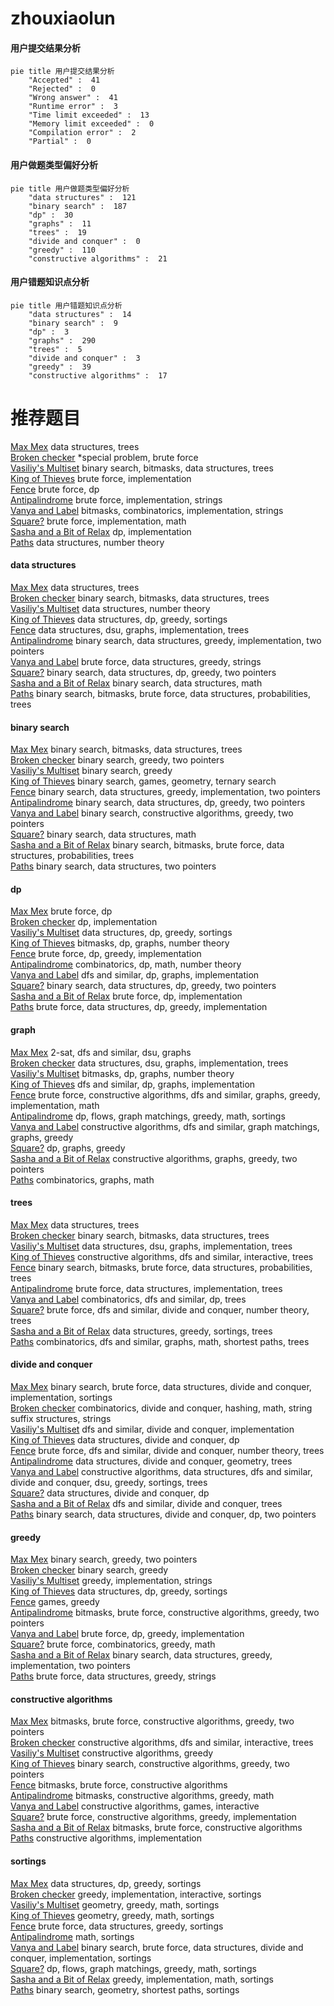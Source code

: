 # zhouxiaolun
<!-- tabs:start -->
#### **用户提交结果分析**

```mermaid
pie title 用户提交结果分析
    "Accepted" :  41
    "Rejected" :  0
    "Wrong answer" :  41
    "Runtime error" :  3
    "Time limit exceeded" :  13
    "Memory limit exceeded" :  0
    "Compilation error" :  2
    "Partial" :  0
```
#### **用户做题类型偏好分析**

```mermaid
pie title 用户做题类型偏好分析
    "data structures" :  121
    "binary search" :  187
    "dp" :  30
    "graphs" :  11
    "trees" :  19
    "divide and conquer" :  0
    "greedy" :  110
    "constructive algorithms" :  21
```
#### **用户错题知识点分析**

```mermaid
pie title 用户错题知识点分析
    "data structures" :  14
    "binary search" :  9
    "dp" :  3
    "graphs" :  290
    "trees" :  5
    "divide and conquer" :  3
    "greedy" :  39
    "constructive algorithms" :  17
```
<!-- tabs:end -->
# 推荐题目
[Max Mex](http://codeforces.com/problemset/problem/1083/C)		data structures,
                        trees		  
[Broken checker](http://codeforces.com/problemset/problem/171/D)		*special problem,
                        brute force		  
[Vasiliy's Multiset](http://codeforces.com/problemset/problem/706/D)		binary search,
                        bitmasks,
                        data structures,
                        trees		  
[King of Thieves](http://codeforces.com/problemset/problem/526/A)		brute force,
                        implementation		  
[Fence](http://codeforces.com/problemset/problem/363/B)		brute force,
                        dp		  
[Antipalindrome](http://codeforces.com/problemset/problem/981/A)		brute force,
                        implementation,
                        strings		  
[Vanya and Label](http://codeforces.com/problemset/problem/677/C)		bitmasks,
                        combinatorics,
                        implementation,
                        strings		  
[Square?](https://codeforces.com/contest/1347/problem/B)		brute force,
                        implementation,
                        math		  
[Sasha and a Bit of Relax](http://codeforces.com/problemset/problem/1109/A)		dp,
                        implementation		  
[Paths](https://codeforces.com/contest/871/problem/D)		data structures,
                        number theory		  
<!-- tabs:start -->
#### **data structures**
[Max Mex](http://codeforces.com/problemset/problem/1083/C)		data structures,
                        trees		  
[Broken checker](http://codeforces.com/problemset/problem/706/D)		binary search,
                        bitmasks,
                        data structures,
                        trees		  
[Vasiliy's Multiset](https://codeforces.com/contest/871/problem/D)		data structures,
                        number theory		  
[King of Thieves](http://codeforces.com/problemset/problem/777/B)		data structures,
                        dp,
                        greedy,
                        sortings		  
[Fence](http://codeforces.com/problemset/problem/1416/D)		data structures,
                        dsu,
                        graphs,
                        implementation,
                        trees		  
[Antipalindrome](http://codeforces.com/problemset/problem/1450/D)		binary search,
                        data structures,
                        greedy,
                        implementation,
                        two pointers		  
[Vanya and Label](http://codeforces.com/problemset/problem/1428/C)		brute force,
                        data structures,
                        greedy,
                        strings		  
[Square?](http://codeforces.com/problemset/problem/1492/C)		binary search,
                        data structures,
                        dp,
                        greedy,
                        two pointers		  
[Sasha and a Bit of Relax](http://codeforces.com/problemset/problem/1490/G)		binary search,
                        data structures,
                        math		  
[Paths](http://codeforces.com/problemset/problem/1479/D)		binary search,
                        bitmasks,
                        brute force,
                        data structures,
                        probabilities,
                        trees		  
#### **binary search**
[Max Mex](http://codeforces.com/problemset/problem/706/D)		binary search,
                        bitmasks,
                        data structures,
                        trees		  
[Broken checker](http://codeforces.com/problemset/problem/924/B)		binary search,
                        greedy,
                        two pointers		  
[Vasiliy's Multiset](http://codeforces.com/problemset/problem/1305/H)		binary search,
                        greedy		  
[King of Thieves](http://codeforces.com/problemset/problem/1427/H)		binary search,
                        games,
                        geometry,
                        ternary search		  
[Fence](http://codeforces.com/problemset/problem/1450/D)		binary search,
                        data structures,
                        greedy,
                        implementation,
                        two pointers		  
[Antipalindrome](http://codeforces.com/problemset/problem/1492/C)		binary search,
                        data structures,
                        dp,
                        greedy,
                        two pointers		  
[Vanya and Label](http://codeforces.com/problemset/problem/1463/D)		binary search,
                        constructive algorithms,
                        greedy,
                        two pointers		  
[Square?](http://codeforces.com/problemset/problem/1490/G)		binary search,
                        data structures,
                        math		  
[Sasha and a Bit of Relax](http://codeforces.com/problemset/problem/1479/D)		binary search,
                        bitmasks,
                        brute force,
                        data structures,
                        probabilities,
                        trees		  
[Paths](http://codeforces.com/problemset/problem/1436/E)		binary search,
                        data structures,
                        two pointers		  
#### **dp**
[Max Mex](http://codeforces.com/problemset/problem/363/B)		brute force,
                        dp		  
[Broken checker](http://codeforces.com/problemset/problem/1109/A)		dp,
                        implementation		  
[Vasiliy's Multiset](http://codeforces.com/problemset/problem/777/B)		data structures,
                        dp,
                        greedy,
                        sortings		  
[King of Thieves](http://codeforces.com/problemset/problem/1497/D)		bitmasks,
                        dp,
                        graphs,
                        number theory		  
[Fence](http://codeforces.com/problemset/problem/1070/G)		brute force,
                        dp,
                        greedy,
                        implementation		  
[Antipalindrome](https://codeforces.com/contest/521/problem/C)		combinatorics,
                        dp,
                        math,
                        number theory		  
[Vanya and Label](http://codeforces.com/problemset/problem/1498/D)		dfs and similar,
                        dp,
                        graphs,
                        implementation		  
[Square?](http://codeforces.com/problemset/problem/1492/C)		binary search,
                        data structures,
                        dp,
                        greedy,
                        two pointers		  
[Sasha and a Bit of Relax](https://codeforces.com/contest/1457/problem/C)		brute force,
                        dp,
                        implementation		  
[Paths](http://codeforces.com/problemset/problem/1491/C)		brute force,
                        data structures,
                        dp,
                        greedy,
                        implementation		  
#### **graph**
[Max Mex](http://codeforces.com/problemset/problem/776/D)		2-sat,
                        dfs and similar,
                        dsu,
                        graphs		  
[Broken checker](http://codeforces.com/problemset/problem/1416/D)		data structures,
                        dsu,
                        graphs,
                        implementation,
                        trees		  
[Vasiliy's Multiset](http://codeforces.com/problemset/problem/1497/D)		bitmasks,
                        dp,
                        graphs,
                        number theory		  
[King of Thieves](http://codeforces.com/problemset/problem/1498/D)		dfs and similar,
                        dp,
                        graphs,
                        implementation		  
[Fence](http://codeforces.com/problemset/problem/1487/C)		brute force,
                        constructive algorithms,
                        dfs and similar,
                        graphs,
                        greedy,
                        implementation,
                        math		  
[Antipalindrome](http://codeforces.com/problemset/problem/1437/C)		dp,
                        flows,
                        graph matchings,
                        greedy,
                        math,
                        sortings		  
[Vanya and Label](http://codeforces.com/problemset/problem/1470/D)		constructive algorithms,
                        dfs and similar,
                        graph matchings,
                        graphs,
                        greedy		  
[Square?](http://codeforces.com/problemset/problem/1476/C)		dp,
                        graphs,
                        greedy		  
[Sasha and a Bit of Relax](http://codeforces.com/problemset/problem/1304/D)		constructive algorithms,
                        graphs,
                        greedy,
                        two pointers		  
[Paths](http://codeforces.com/problemset/problem/1475/C)		combinatorics,
                        graphs,
                        math		  
#### **trees**
[Max Mex](http://codeforces.com/problemset/problem/1083/C)		data structures,
                        trees		  
[Broken checker](http://codeforces.com/problemset/problem/706/D)		binary search,
                        bitmasks,
                        data structures,
                        trees		  
[Vasiliy's Multiset](http://codeforces.com/problemset/problem/1416/D)		data structures,
                        dsu,
                        graphs,
                        implementation,
                        trees		  
[King of Thieves](http://codeforces.com/problemset/problem/1305/D)		constructive algorithms,
                        dfs and similar,
                        interactive,
                        trees		  
[Fence](http://codeforces.com/problemset/problem/1479/D)		binary search,
                        bitmasks,
                        brute force,
                        data structures,
                        probabilities,
                        trees		  
[Antipalindrome](http://codeforces.com/problemset/problem/1511/C)		brute force,
                        data structures,
                        implementation,
                        trees		  
[Vanya and Label](http://codeforces.com/problemset/problem/1499/F)		combinatorics,
                        dfs and similar,
                        dp,
                        trees		  
[Square?](http://codeforces.com/problemset/problem/1491/E)		brute force,
                        dfs and similar,
                        divide and conquer,
                        number theory,
                        trees		  
[Sasha and a Bit of Relax](http://codeforces.com/problemset/problem/1466/D)		data structures,
                        greedy,
                        sortings,
                        trees		  
[Paths](http://codeforces.com/problemset/problem/1495/D)		combinatorics,
                        dfs and similar,
                        graphs,
                        math,
                        shortest paths,
                        trees		  
#### **divide and conquer**
[Max Mex](http://codeforces.com/problemset/problem/1461/D)		binary search,
                        brute force,
                        data structures,
                        divide and conquer,
                        implementation,
                        sortings		  
[Broken checker](http://codeforces.com/problemset/problem/1466/G)		combinatorics,
                        divide and conquer,
                        hashing,
                        math,
                        string suffix structures,
                        strings		  
[Vasiliy's Multiset](http://codeforces.com/problemset/problem/1490/D)		dfs and similar,
                        divide and conquer,
                        implementation		  
[King of Thieves](https://codeforces.com/contest/1483/problem/C)		data structures,
                        divide and conquer,
                        dp		  
[Fence](http://codeforces.com/problemset/problem/1491/E)		brute force,
                        dfs and similar,
                        divide and conquer,
                        number theory,
                        trees		  
[Antipalindrome](http://codeforces.com/problemset/problem/1303/G)		data structures,
                        divide and conquer,
                        geometry,
                        trees		  
[Vanya and Label](http://codeforces.com/problemset/problem/1494/D)		constructive algorithms,
                        data structures,
                        dfs and similar,
                        divide and conquer,
                        dsu,
                        greedy,
                        sortings,
                        trees		  
[Square?](http://codeforces.com/problemset/problem/1482/E)		data structures,
                        divide and conquer,
                        dp		  
[Sasha and a Bit of Relax](http://codeforces.com/problemset/problem/566/C)		dfs and similar,
                        divide and conquer,
                        trees		  
[Paths](http://codeforces.com/problemset/problem/1428/F)		binary search,
                        data structures,
                        divide and conquer,
                        dp,
                        two pointers		  
#### **greedy**
[Max Mex](http://codeforces.com/problemset/problem/924/B)		binary search,
                        greedy,
                        two pointers		  
[Broken checker](http://codeforces.com/problemset/problem/1305/H)		binary search,
                        greedy		  
[Vasiliy's Multiset](http://codeforces.com/problemset/problem/1369/B)		greedy,
                        implementation,
                        strings		  
[King of Thieves](http://codeforces.com/problemset/problem/777/B)		data structures,
                        dp,
                        greedy,
                        sortings		  
[Fence](http://codeforces.com/problemset/problem/980/C)		games,
                        greedy		  
[Antipalindrome](http://codeforces.com/problemset/problem/1500/C)		bitmasks,
                        brute force,
                        constructive algorithms,
                        greedy,
                        two pointers		  
[Vanya and Label](http://codeforces.com/problemset/problem/1070/G)		brute force,
                        dp,
                        greedy,
                        implementation		  
[Square?](http://codeforces.com/problemset/problem/833/C)		brute force,
                        combinatorics,
                        greedy,
                        math		  
[Sasha and a Bit of Relax](http://codeforces.com/problemset/problem/1450/D)		binary search,
                        data structures,
                        greedy,
                        implementation,
                        two pointers		  
[Paths](http://codeforces.com/problemset/problem/1428/C)		brute force,
                        data structures,
                        greedy,
                        strings		  
#### **constructive algorithms**
[Max Mex](http://codeforces.com/problemset/problem/1500/C)		bitmasks,
                        brute force,
                        constructive algorithms,
                        greedy,
                        two pointers		  
[Broken checker](http://codeforces.com/problemset/problem/1305/D)		constructive algorithms,
                        dfs and similar,
                        interactive,
                        trees		  
[Vasiliy's Multiset](http://codeforces.com/problemset/problem/1493/A)		constructive algorithms,
                        greedy		  
[King of Thieves](http://codeforces.com/problemset/problem/1463/D)		binary search,
                        constructive algorithms,
                        greedy,
                        two pointers		  
[Fence](https://codeforces.com/contest/1456/problem/B)		bitmasks,
                        brute force,
                        constructive algorithms		  
[Antipalindrome](http://codeforces.com/problemset/problem/1492/D)		bitmasks,
                        constructive algorithms,
                        greedy,
                        math		  
[Vanya and Label](https://codeforces.com/contest/1504/problem/D)		constructive algorithms,
                        games,
                        interactive		  
[Square?](https://codeforces.com/contest/1483/problem/A)		brute force,
                        constructive algorithms,
                        greedy,
                        implementation		  
[Sasha and a Bit of Relax](https://codeforces.com/contest/1457/problem/D)		bitmasks,
                        brute force,
                        constructive algorithms		  
[Paths](http://codeforces.com/problemset/problem/1513/A)		constructive algorithms,
                        implementation		  
#### **sortings**
[Max Mex](http://codeforces.com/problemset/problem/777/B)		data structures,
                        dp,
                        greedy,
                        sortings		  
[Broken checker](http://codeforces.com/problemset/problem/1056/C)		greedy,
                        implementation,
                        interactive,
                        sortings		  
[Vasiliy's Multiset](https://codeforces.com/contest/1496/problem/C)		geometry,
                        greedy,
                        math,
                        sortings		  
[King of Thieves](http://codeforces.com/problemset/problem/1495/A)		geometry,
                        greedy,
                        math,
                        sortings		  
[Fence](http://codeforces.com/problemset/problem/1497/A)		brute force,
                        data structures,
                        greedy,
                        sortings		  
[Antipalindrome](http://codeforces.com/problemset/problem/1427/A)		math,
                        sortings		  
[Vanya and Label](http://codeforces.com/problemset/problem/1461/D)		binary search,
                        brute force,
                        data structures,
                        divide and conquer,
                        implementation,
                        sortings		  
[Square?](http://codeforces.com/problemset/problem/1437/C)		dp,
                        flows,
                        graph matchings,
                        greedy,
                        math,
                        sortings		  
[Sasha and a Bit of Relax](http://codeforces.com/problemset/problem/1473/A)		greedy,
                        implementation,
                        math,
                        sortings		  
[Paths](http://codeforces.com/problemset/problem/1486/B)		binary search,
                        geometry,
                        shortest paths,
                        sortings		  
<!-- tabs:end -->
